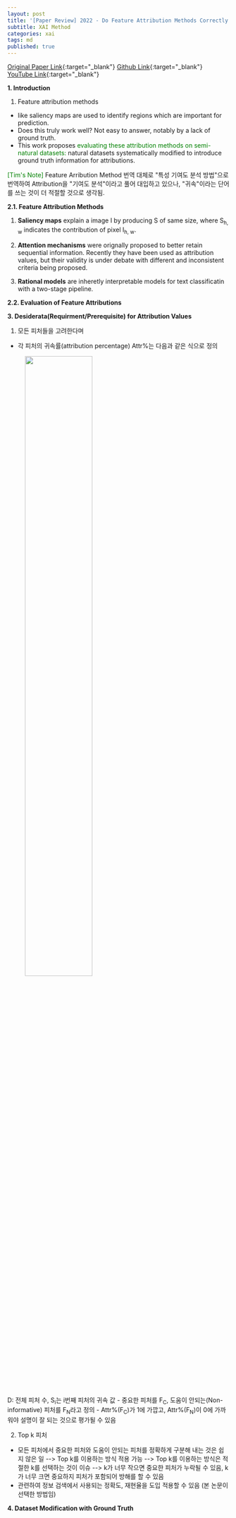 ```yaml
---
layout: post
title: '[Paper Review] 2022 - Do Feature Attribution Methods Correctly Attribute Features?'
subtitle: XAI Method
categories: xai
tags: md
published: true
---
```

[Original Paper Link](https://arxiv.org/pdf/2104.14403.pdf){:target="_blank"}
[Github Link](https://github.com/YilunZhou/feature-attribution-evaluation){:target="_blank"}
[YouTube Link](https://www.youtube.com/watch?v=kAodFw6jvvo){:target="_blank"}

**1. Introduction**

1) Feature attribution methods
- like saliency maps are used to identify regions which are important for prediction.
- Does this truly work well? Not easy to answer, notably by a lack of ground truth.
- This work proposes <span style="color: green;">evaluating these attribution methods on semi-natural datasets:</span> natural datasets systematically modified to introduce ground truth information for attributions.

<span style="color: green;">[Tim's Note]</span> Feature Arribution Method 번역
대체로 "특성 기여도 분석 방법"으로 번역하여 Attribution을 "기여도 분석"이라고 풀어 대입하고 있으나, "귀속"이라는 단어를 쓰는 것이 더 적절할 것으로 생각됨.

**2.1. Feature Attribution Methods**

1) <span style="font-weight:bold;">Saliency maps</span> explain a image I by producing S of same size, where S<sub>h, w</sub> indicates the contribution of pixel I<sub>h, w</sub>.

2) <span style="font-weight:bold;">Attention mechanisms</span> were orignally proposed to better retain sequential information. Recently they have been used as attribution values, but their validity is under debate with different and inconsistent criteria being proposed.

3) <span style="font-weight:bold;">Rational models</span> are inheretly interpretable models for text classificatin with a two-stage pipeline.

**2.2. Evaluation of Feature Attributions**

**3. Desiderata(Requirment/Prerequisite) for Attribution Values**

1) 모든 피처들을 고려한다며
- 각 피처의 귀속률(attribution percentage) Attr%는 다음과 같은 식으로 정의
<figure>
  <img src="https://AllAboutXAI.github.io/assets/img/XAI/md/2022-06-28-xai-md-PR_1.jpg" style="width:60%" class="center">
</figure>
D: 전체 피처 수, S<sub>i</sub>는 i번째 피처의 귀속 값
- 중요한 피처를 F<sub>C</sub>, 도움이 안되는(Non-informative) 피처를 F<sub>N</sub>라고 정의
- Attr%(F<sub>C</sub>)가 1에 가깝고, Attr%(F<sub>N</sub>)이 0에 가까워야 설명이 잘 되는 것으로 평가될 수 있음

2) Top k 피처
- 모든 피처에서 중요한 피처와 도움이 안되는 피처를 정확하게 구분해 내는 것은 쉽지 않은 일 --> Top k를 이용하는 방식 적용 가능 --> Top k를 이용하는 방식은 적절한 k를 선택하는 것이 이슈 --> k가 너무 작으면 중요한 피처가 누락될 수 있음, k가 너무 크면 중요하지 피처가 포함되어 방해를 할 수 있음
- 관련하여 정보 검색에서 사용되는 정확도, 재현율을 도입 적용할 수 있음 (본 논문이 선택한 방법임)
																													   
**4. Dataset Modification with Ground Truth**

